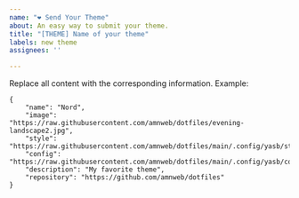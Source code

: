 ```yaml
---
name: "❤ Send Your Theme"
about: An easy way to submit your theme.
title: "[THEME] Name of your theme"
labels: new theme
assignees: ''

---
```


Replace all content with the corresponding information. Example:
```
{
    "name": "Nord",
    "image": "https://raw.githubusercontent.com/amnweb/dotfiles/evening-landscape2.jpg",
    "style": "https://raw.githubusercontent.com/amnweb/dotfiles/main/.config/yasb/styles.css",
    "config": "https://raw.githubusercontent.com/amnweb/dotfiles/main/.config/yasb/config.yaml",
    "description": "My favorite theme",
    "repository": "https://github.com/amnweb/dotfiles"
}
```
